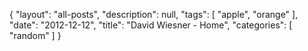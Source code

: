 {
  "layout": "all-posts", 
  "description": null, 
  "tags": [
    "apple", 
    "orange"
  ], 
  "date": "2012-12-12", 
  "title": "David Wiesner - Home", 
  "categories": [
    "random"
  ]
}

